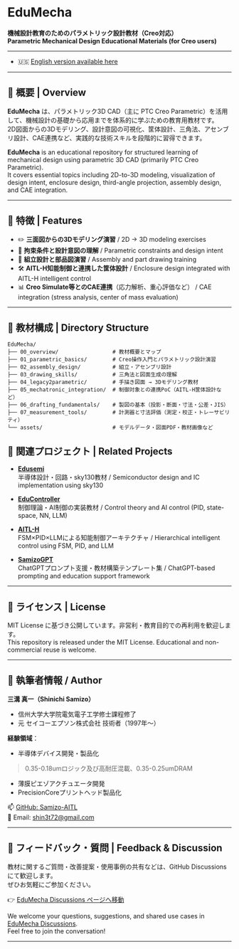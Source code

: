# EduMecha

**機械設計教育のためのパラメトリック設計教材（Creo対応）**  
**Parametric Mechanical Design Educational Materials (for Creo users)**

---
- 🇺🇸 [English version available here](./README_en.md)
---

## 📘 概要 | Overview

**EduMecha** は、パラメトリック3D CAD（主に PTC Creo Parametric）を活用して、機械設計の基礎から応用までを体系的に学ぶための教育用教材です。  
2D図面からの3Dモデリング、設計意図の可視化、筐体設計、三角法、アセンブリ設計、CAE連携など、実践的な技術スキルを段階的に習得できます。

**EduMecha** is an educational repository for structured learning of mechanical design using parametric 3D CAD (primarily PTC Creo Parametric).  
It covers essential topics including 2D-to-3D modeling, visualization of design intent, enclosure design, third-angle projection, assembly design, and CAE integration.

---

## 🔧 特徴 | Features

- ✏️ **三面図からの3Dモデリング演習** / 2D → 3D modeling exercises  
- 📐 **拘束条件と設計意図の理解** / Parametric constraints and design intent  
- 🧩 **組立設計と部品図演習** / Assembly and part drawing training  
- 🛠 **AITL-H知能制御と連携した筐体設計** / Enclosure design integrated with AITL-H intelligent control  
- 📊 **Creo Simulate等とのCAE連携**（応力解析、重心評価など） / CAE integration (stress analysis, center of mass evaluation)

---

## 🧱 教材構成 | Directory Structure

```text
EduMecha/
├── 00_overview/                 # 教材概要とマップ
├── 01_parametric_basics/        # Creo操作入門とパラメトリック設計演習
├── 02_assembly_design/          # 組立・アセンブリ設計
├── 03_drawing_skills/           # 三角法と図面生成の理解
├── 04_legacy2parametric/        # 手描き図面 → 3Dモデリング教材
├── 05_mechatronic_integration/  # 制御対象との連携PoC（AITL-H筐体設計など）
├── 06_drafting_fundamentals/    # 製図の基本（投影・断面・寸法・公差・JIS）
├── 07_measurement_tools/        # 計測器と寸法評価（測定・校正・トレーサビリティ）
└── assets/                      # モデルデータ・図面PDF・教材画像など
```

## 🔗 関連プロジェクト | Related Projects

- [**Edusemi**](https://github.com/Samizo-AITL/Edusemi-v4x)  
  半導体設計・回路・sky130教材 / Semiconductor design and IC implementation using sky130

- [**EduController**](https://github.com/Samizo-AITL/EduController)  
  制御理論・AI制御の実装教材 / Control theory and AI control (PID, state-space, NN, LLM)

- [**AITL-H**](https://github.com/Samizo-AITL/AITL-H)  
  FSM×PID×LLMによる知能制御アーキテクチャ / Hierarchical intelligent control using FSM, PID, and LLM

- [**SamizoGPT**](https://github.com/Samizo-AITL/SamizoGPT)  
  ChatGPTプロンプト支援・教材構築テンプレート集 / ChatGPT-based prompting and education support framework

---

## 📜 ライセンス | License

MIT License に基づき公開しています。非営利・教育目的での再利用を歓迎します。  
This repository is released under the MIT License. Educational and non-commercial reuse is welcome.

---

## 👤 執筆者情報 / Author

**三溝 真一（Shinichi Samizo）**  
- 信州大学大学院電気電子工学修士課程修了
- 元 セイコーエプソン株式会社 技術者（1997年〜）  

**経験領域**：
- 半導体デバイス開発・製品化
> 0.35-0.18umロジック及び高耐圧混載、0.35-0.25umDRAM
- 薄膜ピエゾアクチュエータ開発
- PrecisionCoreプリントヘッド製品化

📫 [GitHub: Samizo-AITL](https://github.com/Samizo-AITL)  
📩 Email: [shin3t72@gmail.com](mailto:shin3t72@gmail.com)

---

## 💬 フィードバック・質問 | Feedback & Discussion

教材に関するご質問・改善提案・使用事例の共有などは、GitHub Discussions にて歓迎します。  
ぜひお気軽にご参加ください。

👉 [EduMecha Discussions ページへ移動](https://github.com/Samizo-AITL/EduMecha/discussions)

We welcome your questions, suggestions, and shared use cases in [EduMecha Discussions](https://github.com/Samizo-AITL/EduMecha/discussions).  
Feel free to join the conversation!

---
